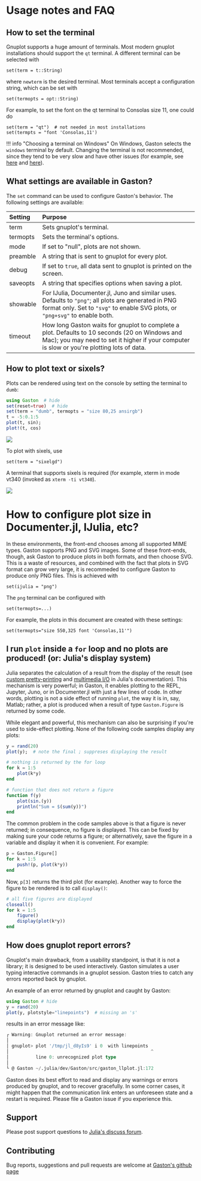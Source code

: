 # Usage notes and FAQ

## How to set the terminal

Gnuplot supports a huge amount of terminals. Most modern gnuplot installations should support the `qt` terminal. A different terminal can be selected with

    set(term = t::String)

where `newterm` is the desired terminal. Most terminals accept a configuration string, which can be set with

    set(termopts = opt::String)

For example, to set the font on the qt terminal to Consolas size 11, one could do

    set(term = "qt")  # not needed in most installations
    set(termpts = "font 'Consolas,11')

!!! info "Choosing a terminal on Windows"
    On Windows, Gaston selects the `windows` terminal by default. Changing the terminal is not recommended, since they tend to be very slow and have other issues (for example, see [here](https://github.com/mbaz/Gaston.jl/issues/136) and [here](https://sourceforge.net/p/gnuplot/bugs/2279/)).

## What settings are available in Gaston?

The `set` command can be used to configure Gaston's behavior. The following settings are available:

| Setting | Purpose |
|:--------|:--------|
| term | Sets gnuplot's terminal. |
| termopts | Sets the terminal's options. |
| mode    | If set to "null", plots are not shown. |
| preamble | A string that is sent to gnuplot for every plot. |
| debug | If set to `true`, all data sent to gnuplot is printed on the screen. |
| saveopts | A string that specifies options when saving a plot. |
| showable | For IJulia, Documenter.jl, Juno and similar uses. Defaults to `"png"`; all plots are generated in PNG format only. Set to `"svg"` to enable SVG plots, or `"png+svg"` to enable both.
| timeout | How long Gaston waits for gnuplot to complete a plot. Defaults to 10 seconds (20 on Windows and Mac); you may need to set it higher if your computer is slow or you're plotting lots of data.

## How to plot text or sixels?

Plots can be rendered using text on the console by setting the terminal to `dumb`:

```julia
using Gaston  # hide
set(reset=true)  # hide
set(term = "dumb", termopts = "size 80,25 ansirgb")
t = -5:0.1:5
plot(t, sin);
plot!(t, cos)
```

![](assets/dumb.png)

To plot with sixels, use

    set(term = "sixelgd")

A terminal that supports sixels is required (for example, xterm in mode vt340 (invoked as `xterm -ti vt340`).

![](assets/sixels.png)

# How to configure plot size in Documenter.jl, IJulia, etc?

In these environments, the front-end chooses among all supported MIME types. Gaston supports PNG and SVG images. Some of these front-ends, though, ask Gaston to produce plots in both formats, and then choose SVG. This is a waste of resources, and combined with the fact that plots in SVG format can grow very large, it is recommeded to configure Gaston to produce only PNG files. This is achieved with

    set(ijulia = "png")

The `png` terminal can be configured with

    set(termopts=...)

For example, the plots in this document are created with these settings:

    set(termopts="size 550,325 font 'Consolas,11'")

## I run `plot` inside a `for` loop and no plots are produced! (or: Julia's display system)

Julia separates the calculation of a result from the display of the result (see [custom pretty-printing](https://docs.julialang.org/en/v1/manual/types/#man-custom-pretty-printing-1) and [multimedia I/O](https://docs.julialang.org/en/v1/base/io-network/#Multimedia-I/O-1) in Julia's documentation). This mechanism is very powerful; in Gaston, it enables plotting to the REPL, Jupyter, Juno, or in Documenter.jl with just a few lines of code. In other words, plotting is not a side effect of running `plot`, the way it is in, say, Matlab; rather, a plot is produced when a result of type `Gaston.Figure` is returned by some code.

While elegant and powerful, this mechanism can also be surprising if you're used to side-effect plotting. None of the following code samples display any plots:

```julia
y = rand(20)
plot(y);  # note the final ; suppreses displaying the result
```

```julia
# nothing is returned by the for loop
for k = 1:5
    plot(k*y)
end
```

```julia
# function that does not return a figure
function f(y)
    plot(sin.(y))
    println("Sum = $(sum(y))")
end
```

The common problem in the code samples above is that a figure is never returned; in consequence, no figure is displayed. This can be fixed by making sure your code returns a figure; or alternatively, save the figure in a variable and display it when it is convenient. For example:

```julia
p = Gaston.Figure[]
for k = 1:5
    push!(p, plot(k*y))
end
```

Now, `p[3]` returns the third plot (for example). Another way to force the figure to be rendered is to call `display()`:

```julia
# all five figures are displayed
closeall()
for k = 1:5
    figure()
    display(plot(k*y))
end
```
## How does gnuplot report errors?

Gnuplot's main drawback, from a usability standpoint, is that it is not a library; it is designed to be used interactively. Gaston simulates a user typing interactive commands in a gnuplot session. Gaston tries to catch any errors reported back by gnuplot.

An example of an error returned by gnuplot and caught by Gaston:

```julia
using Gaston # hide
y = rand(20)
plot(y, plotstyle="linepoints")  # missing an 's'
```

results in an error message like:

```julia
┌ Warning: Gnuplot returned an error message:
│
│ gnuplot> plot '/tmp/jl_d8yIs9' i 0  with linepoints
│                                                     ^
│          line 0: unrecognized plot type
│
└ @ Gaston ~/.julia/dev/Gaston/src/gaston_llplot.jl:172
```

Gaston does its best effort to read and display any warnings or errors produced by gnuplot, and to recover gracefully. In some corner cases, it might happen that the communication link enters an unforeseen state and a restart is required. Please file a Gaston issue if you experience this.

## Support

Please post support questions to [Julia's discuss forum](https://discourse.julialang.org/tag/plotting).

## Contributing

Bug reports, suggestions and pull requests are welcome at [Gaston's github page](https://github.com/mbaz/Gaston.jl)

